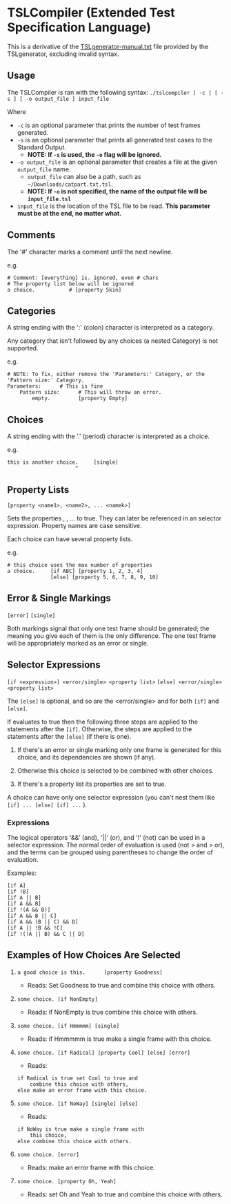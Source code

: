 # TSLCompiler (Extended Test Specification Language)

This is a derivative of the [TSLgenerator-manual.txt](https://www.github.com/alexorso/tslgenerator/blob/master/Docs/TSLgenerator-manual.txt) file provided by the TSLgenerator, excluding
invalid syntax.

## Usage
The TSLCompiler is ran with the following syntax:
`./tslcompiler [ -c ] [ -s ] [ -o output_file ] input_file`

Where
- `-c` is an optional parameter that prints the number of test frames generated.
- `-s` is an optional parameter that prints all generated test cases to the Standard Output.
    - **NOTE: If `-s` is used, the `-o` flag will be ignored.**
- `-o output_file` is an optional parameter that creates a file at the given `output_file` name.
    - `output_file` can also be a path, such as `~/Downloads/catpart.txt.tsl`.
    - **NOTE: If `-o` is not specified, the name of the output file will be `input_file.tsl`**
- `input_file` is the location of the TSL file to be read. **This parameter must be at the end, no matter what.**

## Comments
The '#' character marks a comment until the next newline.

e.g.
```
# Comment: [everything] is. ignored, even # chars
# The property list below will be ignored
a choice.           # [property Skin]
```


## Categories
A string ending with the ':' (colon) character is
interpreted as a category.

Any category that isn't followed by any choices (a nested Category) is not supported.

e.g.
```
# NOTE: To fix, either remove the 'Parameters:' Category, or the 'Pattern size:' Category.
Parameters:      # This is fine
    Pattern size:      # This will throw an error.
        empty.         [property Empty]
```


## Choices
A string ending with the '.' (period) character is
interpreted as a choice.

e.g.
```
this is another choice.     [single]
                      ^
```


## Property Lists
`[property <name1>, <name2>, ... <namek>]`

Sets the properties <name1>, <name2>, ... <namek> to
true.  They can later be referenced in an selector
expression.  Property names are case sensitive.

Each choice can have several property lists.

e.g.
```
# this choice uses the max number of properties
a choice.     [if ABC] [property 1, 2, 3, 4]
              [else] [property 5, 6, 7, 8, 9, 10]
```


## Error & Single Markings
`[error]`
`[single]`

Both markings signal that only one test frame should be
generated; the meaning you give each of them is the only
difference.  The one test frame will be appropriately
marked as an error or single.


## Selector Expressions
`[if <expression>] <error/single> <property list>`
`[else] <error/single> <property list>`

The `[else]` is optional, and so are the <error/single> and
<property list> for both `[if]` and `[else]`.

If <expression> evaluates to true then the following
three steps are applied to the statements after the `[if]`.
Otherwise, the steps are applied to the statements after
the `[else]` (if there is one).

 1. If there's an error or single marking only one frame
    is generated for this choice, and its dependencies are shown (if any).

 2. Otherwise this choice is selected to be combined with
    other choices.

 3. If there's a property list its properties are set to
    true.

A choice can have only one selector expression (you can't
nest them like `[if] ... [else] [if] ...` ).

### Expressions
The logical operators '&&' (and), '||' (or), and '!' (not) can be
used in a selector expression.  The normal order of
evaluation is used (not > and > or), and the terms can be
grouped using parentheses to change the order of
evaluation.

Examples:
```
[if A]
[if !B]
[if A || B]
[if A && B]
[if !(A && B)]
[if A && B || C]
[if A && (B || C) && D]
[if A || !B && !C]
[if !(!A || B) && C || D]
```

## Examples of How Choices Are Selected

1. `a good choice is this.      [property Goodness]`
    - Reads: Set Goodness to true and combine this choice with others.

2.  `some choice. [if NonEmpty]`
    - Reads:  if NonEmpty is true combine this choice with others.

3.  `some choice. [if Hmmmmm] [single]`
    - Reads:  if Hmmmmm is true make a single frame with this choice.

4.  `some choice. [if Radical] [property Cool] [else] [error]`
    - Reads:
    ```
    if Radical is true set Cool to true and
        combine this choice with others,
    else make an error frame with this choice.
    ```

5.  `some choice. [if NoWay] [single] [else]`
    - Reads:
    ```
    if NoWay is true make a single frame with
        this choice,
    else combine this choice with others.
    ```

6.  `some choice. [error]`
    - Reads:  make an error frame with this choice.

7.  `some choice. [property Oh, Yeah]`
    - Reads:  set Oh and Yeah to true and combine this choice with others.
